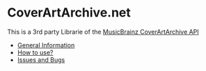# CoverArtArchive.net
This is a 3rd party Librarie of the [MusicBrainz CoverArtArchive API](https://musicbrainz.org/doc/Cover_Art_Archive/API)

 - [General Information](#general)
 - [How to use?](#using)
 - [Issues and Bugs](#issue)
